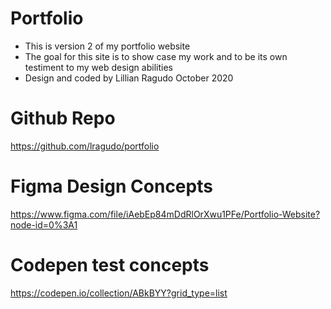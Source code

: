 # Portfolio
* This is version 2 of my portfolio website
* The goal for this site is to show case my work and to be its own testiment to my web design abilities
* Design and coded by Lillian Ragudo October 2020

# Github Repo
https://github.com/lragudo/portfolio

# Figma Design Concepts
https://www.figma.com/file/iAebEp84mDdRlOrXwu1PFe/Portfolio-Website?node-id=0%3A1

# Codepen test concepts
https://codepen.io/collection/ABkBYY?grid_type=list
